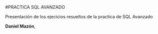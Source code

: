 #PRACTICA SQL AVANZADO

Presentación de los ejecicios resueltos de la practica de SQL Avanzado


**Daniel Mazón**,
